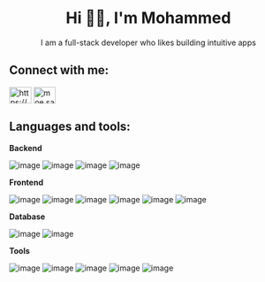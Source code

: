 <h1 align="center">Hi 👋🏽, I'm Mohammed</h1>
<p align="center">I am a full-stack developer who likes building intuitive apps</p>


## Connect with me:

<p align="left">
<a href="https://linkedin.com/in/https://www.linkedin.com/in/msalah100/" target="blank"><img align="center" src="https://raw.githubusercontent.com/rahuldkjain/github-profile-readme-generator/master/src/images/icons/Social/linked-in-alt.svg" alt="https://www.linkedin.com/in/msalah100/" height="30" width="40" /></a>
<a href="https://instagram.com/moe.salah__" target="blank"><img align="center" src="https://raw.githubusercontent.com/rahuldkjain/github-profile-readme-generator/master/src/images/icons/Social/instagram.svg" alt="moe.salah__" height="30" width="40" /></a>
</p>


## Languages and tools:
**Backend**

![image](https://github.com/mohammed-ms1912733/mohammed-ms1912733/assets/81565686/c2f387dd-21eb-44ff-b876-717c12123c4f)
![image](https://github.com/mohammed-ms1912733/mohammed-ms1912733/assets/81565686/1ec02206-f62b-43a2-90bd-ce64d0a9b4d2)
![image](https://github.com/mohammed-ms1912733/mohammed-ms1912733/assets/81565686/2d6baa2e-c588-4560-8a5c-0804dc55ebdc)
![image](https://github.com/mohammed-ms1912733/mohammed-ms1912733/assets/81565686/bc882ecb-e883-495d-a80d-e6b7504c98b6)


**Frontend**

![image](https://github.com/mohammed-ms1912733/mohammed-ms1912733/assets/81565686/9d19a35a-8ed3-496a-9e64-ea731537918f)
![image](https://github.com/mohammed-ms1912733/mohammed-ms1912733/assets/81565686/df9f6f15-e1c0-4763-9f50-418f4ed49bfb)
![image](https://github.com/mohammed-ms1912733/mohammed-ms1912733/assets/81565686/8dfb7527-e2a0-4006-8328-93ac0f0d1ac2)
![image](https://github.com/mohammed-ms1912733/mohammed-ms1912733/assets/81565686/c09d1461-fd36-41a4-8318-685d85bf1852)
![image](https://github.com/mohammed-ms1912733/mohammed-ms1912733/assets/81565686/785db882-795a-40e9-8650-42b4acd3983c)
![image](https://github.com/mohammed-ms1912733/mohammed-ms1912733/assets/81565686/9f4f0dd7-8c87-4fe5-8e35-4f9e721b3940)

**Database**

![image](https://github.com/mohammed-ms1912733/mohammed-ms1912733/assets/81565686/151eb337-b975-49ca-9031-aea2d52732bc)
![image](https://github.com/mohammed-ms1912733/mohammed-ms1912733/assets/81565686/b2d2b1fb-8ff8-4eff-9be5-378aab36e19b)

**Tools**

![image](https://github.com/mohammed-ms1912733/mohammed-ms1912733/assets/81565686/b68865f2-e2fc-4f41-af4e-4d977c9c7269)
![image](https://github.com/mohammed-ms1912733/mohammed-ms1912733/assets/81565686/4ce8db61-0c6d-418c-a2e6-96c401fa10a4)
![image](https://github.com/mohammed-ms1912733/mohammed-ms1912733/assets/81565686/759b344e-6732-4872-b9da-7d12e0627a1e)
![image](https://github.com/mohammed-ms1912733/mohammed-ms1912733/assets/81565686/f49aa7fc-02b6-48bd-8ea2-06456d644321)
![image](https://github.com/mohammed-ms1912733/mohammed-ms1912733/assets/81565686/abbac29e-f3c0-4b9f-acf6-e300a903e902)




